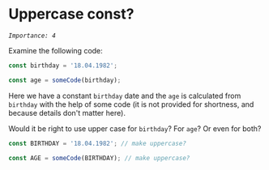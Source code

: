 # Uppercase const?
_`Importance: 4`_

Examine the following code:

```js
const birthday = '18.04.1982';

const age = someCode(birthday);
```

Here we have a constant `birthday` date and the `age` is calculated from `birthday` with the help of some code (it is not provided for shortness, and because details don't matter here).

Would it be right to use upper case for `birthday`? For `age`? Or even for both?

```js
const BIRTHDAY = '18.04.1982'; // make uppercase?

const AGE = someCode(BIRTHDAY); // make uppercase?
```

